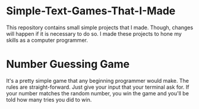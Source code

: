 # Simple-Text-Games-That-I-Made

This repository contains small simple projects that I made. Though, changes will happen if it is necessary to do so. I made these projects to hone my skills as a computer programmer.

# Number Guessing Game
It's a pretty simple game that any beginning programmer would make. The rules are straight-forward. Just give your input that your terminal ask for. If your number matches the random number, you win the game and you'll be told how many tries you did to win.
